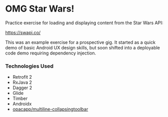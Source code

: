 # OMG Star Wars!
Practice exercise for loading and displaying content from the Star Wars API:

https://swapi.co/

This was an example exercise for a prospective gig. It started as a quick demo of basic Android UX design skills, but soon shifted into a deployable code demo requiring dependency injection.

<h3>Technologies Used</h3>

<ul>
<li>Retrofit 2</li>
<li>RxJava 2</li>
<li>Dagger 2</li>
<li>Glide</li>
<li>Timber</li>
<li>Androidx</li>
<li><a href="https://github.com/opacapp/multiline-collapsingtoolbar">opacapp/multiline-collapsingtoolbar</a></li>
</ui>
